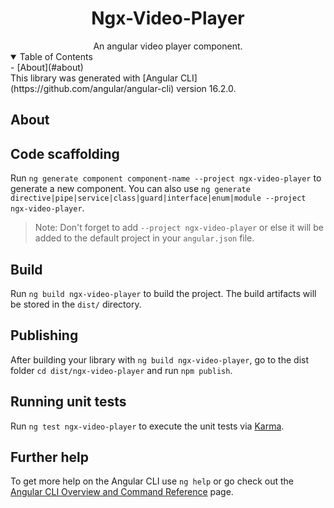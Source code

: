<h1 align="center">Ngx-Video-Player</h1>

<div align="center">
  An angular video player component.
</div>

<details open="open">
  <summary>Table of Contents</summary>
  - [About](#about)
</details>
This library was generated with [Angular CLI](https://github.com/angular/angular-cli) version 16.2.0.

## About

## Code scaffolding

Run `ng generate component component-name --project ngx-video-player` to generate a new component. You can also use `ng generate directive|pipe|service|class|guard|interface|enum|module --project ngx-video-player`.
> Note: Don't forget to add `--project ngx-video-player` or else it will be added to the default project in your `angular.json` file.

## Build

Run `ng build ngx-video-player` to build the project. The build artifacts will be stored in the `dist/` directory.

## Publishing

After building your library with `ng build ngx-video-player`, go to the dist folder `cd dist/ngx-video-player` and run `npm publish`.

## Running unit tests

Run `ng test ngx-video-player` to execute the unit tests via [Karma](https://karma-runner.github.io).

## Further help

To get more help on the Angular CLI use `ng help` or go check out the [Angular CLI Overview and Command Reference](https://angular.io/cli) page.
